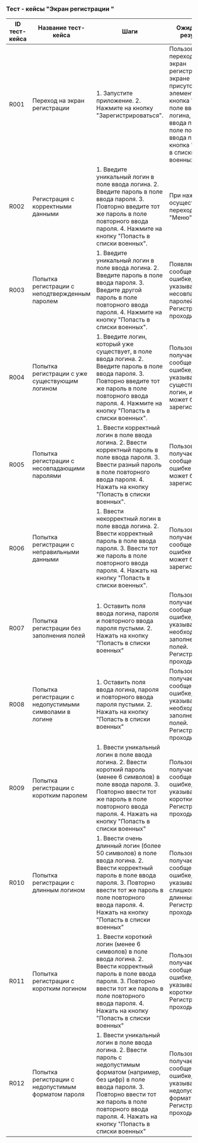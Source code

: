 ### Тест - кейсы "Экран регистрации "
| ID тест-кейса | Название тест-кейса | Шаги | Ожидаемый результат |
|-------------------|----------------------|------|----------------------|
| R001 |Переход на экран регистрации|1. Запустите приложение. 2. Нажмите на кнопку "Зарегистрироваться". | Пользователь переходит на экран регистрации. На экране присутствуют элементы: кнопка "Назад", поле ввода логина, поле ввода пароля, поле повторного ввода пароля, кнопка "Попасть в списки военных". 
| R002 |  Регистрация с корректными данными |1. Введите уникальный логин в поле ввода логина. 2. Введите пароль в поле ввода пароля. 3. Повторно введите тот же пароль в поле повторного ввода пароля. 4. Нажмите на кнопку "Попасть в списки военных". | При нажатии осуществляется переход на экран "Меню" 
| R003 | Попытка регистрации с неподтвержденным паролем |1. Введите уникальный логин в поле ввода логина. 2. Введите пароль в поле ввода пароля. 3. Введите другой пароль в поле повторного ввода пароля. 4. Нажмите на кнопку "Попасть в списки военных".|Появляется сообщение об ошибке, указывающее на несовпадение паролей. Регистрация не проходит. |
| R004 |  Попытка регистрации с уже существующим логином | 1. Введите логин, который уже существует, в поле ввода логина. 2. Введите пароль в поле ввода пароля. 3. Повторно введите тот же пароль в поле повторного ввода пароля. 4. Нажмите на кнопку "Попасть в списки военных". |Пользователь получает сообщение об ошибке, указывающее на существующий логин, и не может быть зарегистрирован | 
| R005 |Попытка регистрации с несовпадающими паролями |1. Ввести корректный логин в поле ввода логина. 2. Ввести корректный пароль в поле ввода пароля. 3. Ввести разный пароль в поле повторного ввода пароля. 4. Нажать на кнопку "Попасть в списки военных". |Пользователь получает сообщение об ошибке и не может быть зарегистрирован |
| R006 | Попытка регистрации с неправильными данными|1. Ввести некорректный логин в поле ввода логина. 2. Ввести корректный пароль в поле ввода пароля. 3. Ввести тот же пароль в поле повторного ввода пароля. 4. Нажать на кнопку "Попасть в списки военных".|Пользователь получает сообщение об ошибке и не может быть зарегистрирован.|
| R007 | Попытка регистрации без заполнения полей|1. Оставить поля ввода логина, пароля и повторного ввода пароля пустыми. 2. Нажать на кнопку "Попасть в списки военных"|Пользователь получает сообщение об ошибке, указывающее на необходимость заполнения всех полей. Регистрация не проходит|
| R008 |Попытка регистрации с недопустимыми символами в логине|1. Оставить поля ввода логина, пароля и повторного ввода пароля пустыми. 2. Нажать на кнопку "Попасть в списки военных"|Пользователь получает сообщение об ошибке, указывающее на необходимость заполнения всех полей. Регистрация не проходит|
| R009 |Попытка регистрации с коротким паролем|1. Ввести уникальный логин в поле ввода логина. 2. Ввести короткий пароль (менее 6 символов) в поле ввода пароля. 3. Повторно ввести тот же пароль в поле повторного ввода пароля. 4. Нажать на кнопку "Попасть в списки военных"|Пользователь получает сообщение об ошибке, указывающее на короткий пароль. Регистрация не проходит|
| R010 |Попытка регистрации с длинным логином|1. Ввести очень длинный логин (более 50 символов) в поле ввода логина. 2. Ввести корректный пароль в поле ввода пароля. 3. Повторно ввести тот же пароль в поле повторного ввода пароля. 4. Нажать на кнопку "Попасть в списки военных"|Пользователь получает сообщение об ошибке, указывающее на слишком длинный логин. Регистрация не проходит|
| R011 |Попытка регистрации с коротким логином|1. Ввести короткий логин (менее 6 символов) в поле ввода логина. 2. Ввести корректный пароль в поле ввода пароля. 3. Повторно ввести тот же пароль в поле повторного ввода пароля. 4. Нажать на кнопку "Попасть в списки военных"|Пользователь получает сообщение об ошибке, указывающее на короткий логин. Регистрация не проходит|
| R012 |Попытка регистрации с недопустимым форматом пароля|1. Ввести уникальный логин в поле ввода логина. 2. Ввести пароль с недопустимым форматом (например, без цифр) в поле ввода пароля. 3. Повторно ввести тот же пароль в поле повторного ввода пароля. 4. Нажать на кнопку "Попасть в списки военных"|Пользователь получает сообщение об ошибке, указывающее на недопустимый формат пароля. Регистрация не проходит|

